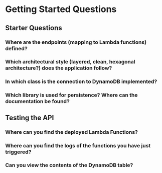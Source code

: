 # Getting Started Questions

## Starter Questions
### Where are the endpoints (mapping to Lambda functions) defined?

### Which architectural style (layered, clean, hexagonal architecture?) does the application follow?

### In which class is the connection to DynamoDB implemented?

### Which library is used for persistence? Where can the documentation be found?

## Testing the API
### Where can you find the deployed Lambda Functions?

### Where can you find the logs of the functions you have just triggered?

### Can you view the contents of the DynamoDB table?
